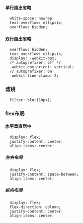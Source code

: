 #### 单行超出省略

```
  white-space: nowrap;
  text-overflow: ellipsis;
  overflow: hidden;
```

#### 双行超出省略

```
  overflow: hidden;
  text-overflow: ellipsis;
  display: -webkit-box;
  /* autoprefixer: off */
  -webkit-box-orient: vertical;
  // autoprefixer: on
  -webkit-line-clamp: 2;
```

### 滤镜

```
  filter: blur(10px);
```

### flex布局
#### 水平垂直居中

```
  display: flex;
  justify-content: center;
  align-items: center;
```

##### 左右布局

```
  display: flex;
  justify-content: space-between;
  align-items: center;
```
##### 纵向布局

```
  display: flex;
  flex-direction: column;
  justify-content: center;
  align-items: center;
```